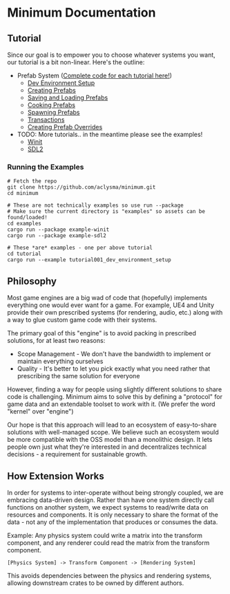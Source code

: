 
# Minimum Documentation

## Tutorial

Since our goal is to empower you to choose whatever systems you want, our tutorial is a bit non-linear. Here's the
outline:

 * Prefab System ([Complete code for each tutorial here!](../examples/tutorial))
   * [Dev Environment Setup](tutorial/tutorial001_dev_environment_setup.md)
   * [Creating Prefabs](tutorial/tutorial002_creating_prefabs.md)
   * [Saving and Loading Prefabs](tutorial/tutorial003_save_and_load_prefabs.md)
   * [Cooking Prefabs](tutorial/tutorial004_cooking_prefabs.md)
   * [Spawning Prefabs](tutorial/tutorial005_spawning_prefabs.md)
   * [Transactions](tutorial/tutorial006_transactions.md)
   * [Creating Prefab Overrides](tutorial/tutorial007_creating_prefab_overrides.md)
 * TODO: More tutorials.. in the meantime please see the examples!
   * [Winit](..examples/example-winit)
   * [SDL2](../examples/example-sdl2)

### Running the Examples

```
# Fetch the repo
git clone https://github.com/aclysma/minimum.git
cd minimum

# These are not technically examples so use run --package
# Make sure the current directory is "examples" so assets can be found/loaded! 
cd examples
cargo run --package example-winit
cargo run --package example-sdl2

# These *are* examples - one per above tutorial
cd tutorial
cargo run --example tutorial001_dev_environment_setup
```

## Philosophy

Most game engines are a big wad of code that (hopefully) implements everything one would ever want for a game. For
example, UE4 and Unity provide their own prescribed systems (for rendering, audio, etc.) along with a way to glue custom
game code with their systems.

The primary goal of this "engine" is to avoid packing in prescribed solutions, for at least two reasons:
 * Scope Management - We don't have the bandwidth to implement or maintain everything ourselves
 * Quality - It's better to let you pick exactly what you need rather that prescribing the same solution
   for everyone 

However, finding a way for people using slightly different solutions to share code is challenging. Minimum aims
to solve this by defining a "protocol" for game data and an extendable toolset to work with it. (We prefer the word
"kernel" over "engine")

Our hope is that this approach will lead to an ecosystem of easy-to-share solutions with well-managed scope. We believe
such an ecosystem would be more compatible with the OSS model than a monolithic design. It lets people own just what
they're interested in and decentralizes technical decisions - a requirement for sustainable growth.

## How Extension Works

In order for systems to inter-operate without being strongly coupled, we are embracing data-driven design. Rather than
have one system directly call functions on another system, we expect systems to read/write data on resources and
components. It is only necessary to share the format of the data - not any of the implementation that produces or
consumes the data.

Example: Any physics system could write a matrix into the transform component, and any renderer could read the matrix from
the transform component. 
```
[Physics System] -> Transform Component -> [Rendering System]
```

This avoids dependencies between the physics and rendering systems, allowing downstream crates to be owned by different
authors.
